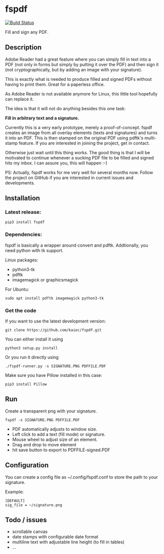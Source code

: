 # fspdf 

[![Build Status](https://travis-ci.org/kaiec/fspdf.svg?branch=master)](https://travis-ci.org/kaiec/fspdf)

Fill and sign any PDF.

## Description

Adobe Reader had a great feature where you can simply fill in text
into a PDF (not only in forms but simply by putting it over the PDF)
and then sign it (not cryptographically, but by adding an image with 
your signature).

This is exactly what is needed to produce filled and signed PDFs without 
having to print them. Great for a paperless office.

As Adobe Reader is not available anymore for Linux, this little tool hopefully can replace it.

The idea is that it will not do anything besides this one task: 

**Fill in arbitrary text and a signature.**

Currently this is a very early prototype, merely a proof-of-concept. fspdf creates an image from all overlay elements (texts and signatures) and turns it into an PDF. This is then stamped on the original PDF using pdftk's multi-stamp feature. If you are interested in joining the project, get in contact. 

Otherwise just wait until this thing works. The good thing is that I will be motivated to continue whenever a sucking PDF file to be filled and signed hits my inbox. I can assure you, this will happen :-)

PS: Actually, fspdf works for me very well for several months now. Follow the project on GitHub if you are interested in current issues and developments.

## Installation

### Latest release:

```
pip3 install fspdf
```

### Dependencies: 

fspdf is basically a wrapper around convert and pdftk. 
Addtionally, you need python with tk support.

Linux packages:

- python3-tk
- pdftk
- imagemagick or graphicsmagick

For Ubuntu:

```
sudo apt install pdftk imagemagick python3-tk
```

### Get the code

If you want to use the latest development version:

```
git clone https://github.com/kaiec/fspdf.git
```

You can either install it using

```
python3 setup.py install
```

Or you run it directly using

```
./fspdf-runner.py -s SIGNATURE.PNG PDFFILE.PDF 
```

Make sure you have Pillow installed in this case:

```
pip3 install Pillow
```


## Run

Create a transparent png with your signature.

```
fspdf -s SIGNATURE.PNG PDFFILE.PDF 
```

- PDF automatically adjusts to window size.
- Left click to add a text (fill mode) or signature.
- Mouse wheel to adjust size of an element.
- Drag and drop to move element
- hit save button to export to PDFFILE-signed.PDF

## Configuration

You can create a config file as ~/.config/fspdf.conf to 
store the path to your signature.

Example:
```
[DEFAULT]
sig_file = ~/signature.png
```

## Todo / issues
- scrollable canvas
- date stamps with configurable date format
- multiline text with adjustable line height (to fill in tables)
- ...
